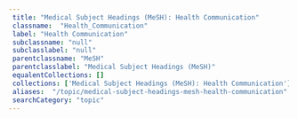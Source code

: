 ```yaml
--- 
 title: "Medical Subject Headings (MeSH): Health Communication" 
 classname:  "Health_Communication" 
 label: "Health Communication" 
 subclassname: "null" 
 subclasslabel: "null" 
 parentclassname: "MeSH" 
 parentclasslabel: "Medical Subject Headings (MeSH)" 
 equalentCollections: [] 
 collections: ['Medical Subject Headings (MeSH): Health Communication']
 aliases:  "/topic/medical-subject-headings-mesh-health-communication"  
 searchCategory: "topic" 
---
```


